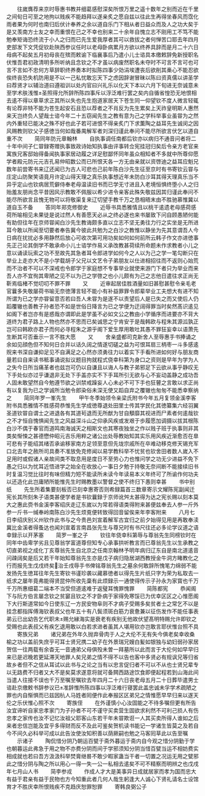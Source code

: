 <!-- { "loadSidebar": true } -->
　　往嵗膺荐来京时辱惠书教并细葛感慰深矣所恨万里之遥十数年之别而近在千里之间旬日可至之地拘以贱疾不能趋拜以遂亲炙之愿自兹以往此生再得坐春风而霑化雨者果为何时也南归后伏计奉养之余以道自乐门下相从者日益众而及人之功大矣于是又羡南方士友之幸而重恨在己之不幸也别来二十余年自愧立志不刚用工不笃不能勉奉矩诲恐终流于小人之归而已先生爱我厚者其可以救拔之者何惮苦口耶去年四月吏部发下文凭促钦赴陜西参议任时以老母卧病累月方欲以终养具辞而是月二十六日母病不起矣五月初母丧在殡而敕谕下临襄事后乃遣小儿士谘具本缴敕辞免新授职名伏惟吾君初政清明多所听纳且念钦之不才虽以病废然职名未夺时不可言不言可也可言不言如不忠何方草辞职终养奏本时拟陈四事少効涓埃遭丧后欲削其槀心不能忍欲俟终丧恐失机防用是不以一己私忧敢忘天下之虑因辞谢冒昧以陈曰资真儒以讲圣学曰荐贤才以辅治道曰遵祖训以处内官曰兴礼乐以化天下本以六月下旬进无奈诚意未至学术肤浅惟圣照得允所辞所陈四事斥以浮泛难行罢之矣内自循省惶恐无地恨相去逺不得以章草求正其所以失也先生抱道家居天下苍生同一仰望钦不度人微言轻辄有论荐非特不能为苍生起安石且恐以荐者之不肖反为先生累矣上天祚皇明斯人惠然来天岂终负人望哉士谘今年二十五窃闻先生之教有意为己之学科举事业虽甞为之然内外重轻已能决之殊不好也此子若可进恨不得亲炙门下求薫陶之益耳先生诚闵之因风赐教则钦父子感徳当何如哉番禺解军者刘深归谨此奉问不能尽所欲言伏乞以道自重不次
　　简同年防元章翰林
　　自执事调任南都后钦亦以病归不通音问者将二十年中间子仁甞録寄赠执事致政诗始知执事由评事转佥宪挂冠归矣后令亲方老官来寓族兄客邸始得备闻执事家居动履之详足慰鄙怀同年虽众相知者不多就中所尊仰愿学者殿元防元元吉孔易仲昭数公而已所恨天各一方无由亲就以资啓迪之益耳应魁兄数年前尝寄书来辽还闻已为古人可悲也己前年陈白沙先生征至京时有书寄钦云甞与庄定山防聚笑语竟月许定山得天理之真乐执事想近年未防白沙耳其得天理真乐当不异乎定山也钦病居荒僻侍奉老母温读旧书而已学无寸进且入老境恒惧终堕小人之归贻羞友朋尚念平昔因风示教敢不佩服以希少进令亲客此殊失敬兹因其归谨此奉问不能尽所欲言且愧无物可以将敬渠复来辽切望手教千万之恳相晤末由不胜驰慕惟冀以道自玉不备
　　答同年郑克修御史
　　近辱书具悉雅情且以桃干逺遗老母感荷感荷所喻相见未果徒是说过然人有善愿天必从之终必遂也来书屡致下问自顾愚陋何能有助但往年在京师甞闻白沙先生教诲颇多直以立志不坚无勇往力行之实坐是无所进耳今敢以所闻至切要者奉告冀今彼此共勉为之白沙之教惟以静坐为先其意谓吾人今日病在扰扰必多用静然后放心可收次第可用功矣如何如何前所云韩子作文亦进徳事先正己论其倒学不敢承命小儿士谘学作易义承改教甚荷续所命题未作求教者小儿之意以诵读玩索之功不至故先其急者耳令郎进学如何今之人以为己之学一笔勾断只在举业上走亦大不是小学载胡子父兄以文艺令子弟朋友以仕进相招往而不返则心始荒而不治者不可以不深戒也令郎学于家庭想不专事举业就使来游门下者只为举业而来吾人亦不宜徇其卑陋之见不以为己之学啓之也小儿颇有为己之志他日遣往求正尚无靳焉临楮不觉叨叨不罪不罪
　　又
　　近审起居佳胜酒量如旧甚慰甚慰令亲毛老官曩多失敬屡荷书喻无奈徳薄言轻不能小有补益罪罪令郎辈举业工夫想大有进不知所谓为已之学亦甞留意否若曰吾人未甞为是遂不以责望后人是已失之而又使后人仍蹈覆辙也善教子孙者恐不如是世俗日降言为已之学便为迂阔得罪当时矣然髙识逺见如阁下者岂亦有是惑哉亦谓即此是学虽不必如文公之教由小学循序而进要亦不背大道终为君子路上人物也然亦不思而已矣诚思之宁肯安于是哉韩欧与程朱其源泒孰正岂可曰韩欧亦君子而何必寻程朱之源乎阁下爱生厚用敢吐其愚不罪狂妄幸以语萧先生断其可否垂示一言不胜大愿
　　又
　　舍亲盛都司克新舍人至辱惠手书捧诵之余如见顔色但不知何日合并以话久阔之情遂切磋之益为可恨耳扇三柄枣一斗多感逺贶来书深自谦抑足见不自满足之心然亦须勇往力以着实下手看所进如何好与朋友商量若曰自来读书秪事诵说拟议题目拘就程式侥幸科第为身口之资则是早年为学为人之失今日所当痛革者也兹岂可仍以自谦且以诲人与教子弟邪足下云欲从事乎静叹无下手处似亦过乎谦退非无处下手盖亦实不下手耳所引无欲与心不妄动盖静之成功吾人固未敢望然自今勉遵节欲之训禁戒躁妄人心未必不可下手也狂瞽之言敢以求正尚有以复我为已之学诚所当勉令郎染俗未深无使又蹈自弃之覆辙也匆匆不能悉幸察纳之
　　简同年罗一峯先生
　　甲午冬季始领令亲梁氏附书今年五月复领金溪李客附书具悉雅情不胜感荷恭惟先生学成徳尊退处田里士传其学民化其徳纂集六经羽翼圣道钦甞自谓士之进退各有其道茍退而无所猷为甘自頺靡其视进而尸素者何逺哉钦之不才恒自愧惧闻先生之风益深斗山之仰承风疾或发艰于歩履愿加调摄以拔其根陈白沙不偶于春官而道鸣南海诚天之相斯文也其寒夜独坐之作以贱子班于执事则非其类矣惭悚之甚德懋仲昭元吉乐用粹之诸公出处辱教始知其实乐用风疾近渐愈否在臯可悲有子能绍其绪否承谕移家南方足领至意但先垅宗戚所在卒难动移克修天锡充军口北去年之赦所司具奏不准放免克修闻以易学教科举不忧贫也钦舍田者数人嵗入不足用时或假诸人亲故间类不取息用是度日不至劳心力也惟问学之功无少进益不免下愚之归以为忧耳近悟进学之始全在收放心一事日夕勉于持敬无奈间断不能接续旧书时复温习觉比往时有味但精力短不能读所未读今年读易本义年终可了所谕作何功夫以还造化此岂庸陋所能惟先生时赐教墨以警督之使不终归下愚则幸甚
　　书中别纸
　　先生所着集要刻板否已刻幸惠寄否则希録篇首三数章寄示文耀陈宪副闻迁宪长其所刻朱子语类甚便学者是书钦曩録于京师讹舛太甚得为达之宪长赐以刻本莫大之惠此赍书金溪李客绍庆走辽东嵗以为常若得语类得附来甚便兹奉去人参一斤外参一斤书一缄奉岭南陈白沙先生烦覔便转致得回音留俟来年李客附来
　　八月七日李绍庆别义州钦作此书与之今贵邑刘宣着解军古宜归之前夕始得见用是再敢奉渎冀比金溪者得蚤达也闻刘宣着言南昌张先生与尊兄时有书尺往还必多论学议道之语幸録示以开茅塞
　　简罗一峯之子
　　钦往年侥幸科第辱与尊翁先生同榜钦时在同年中齿卑学劣且见尊翁学富道尊但知专心承事拱听教言而已尊翁先生以生承教之切直弟视之成化丁亥尊翁先生自北京之任南京翰林予明年病归辽东自是南北道逺音问疎阔矣是后又若干年始知尊翁先生亦是戊子病归隐居湖西教授金牛洞方睹教化之行而报先生戊戌终矣治壬戌辱手书俾铭尊翁先生之墓余何敢辞所愧笔力绵弱不能发扬先生徳耳往年先生寄钦书谨珍袭以藏慕徳者以得先生片纸只字为荣为私取去一纸求之屡年竟弗能得贤昆仲所收先稾有此烦録示一通使得传示子孙永为家寳也千万千万所惠细葛二端本不当受但道逺难于返璧耳愧罪愧罪
　　简陈都宪
　　恭闻阁下与阮方伯言屡念钦之贫窭且钦之不才卧病于家得免寒馁已为优幸区区之心惟愿阁下大行斯道常如今日使东辽一方民安物阜则不才病子受赐多矣贫者士之常乞不以是挂念都指挥傅海钦表叔父也年五十有八鬓须斑白筋力衰惫兼以征伤发作不能任事表弟云已出幼告乞代职未赐允縁海实是衰老有疾别无他故伏望髙明特赐允许即钦之受赐也此表叔父有疾乞退用敢以白若求进者虽其人堪用钦亦岂敢言耶伏惟台照不具
　　寄族兄弟
　　诸兄弟在外年久抛弃骨肉于人之大伦不无有失今俱老矣幸收桑榆之功以盖前失庶乎可耳士贤兄携二幼子在外景瑞兄嫂白髪如银独与幼妇弱孙家居贺信一往两载有余杳无一音通弟父母俱殁未曽一拜墓所以此而言于大伦何如早早归来已是迟晚若更延滞天地罪人矣兄弟之情不得不以告也客中多贤必有规讽兄等归省故乡者但不之信从耳试以此书与之论之当有以忠言促归者不可以不从也士贤兄辈专以无路费不归者又大不是矣莫求遂意将就可备闗西路途饮食即便起程若到山海此间当遣人往接不误也千万至嘱至嘱钦去年四月二十六日丧老母五月二十日葬毕遣男士谘赴京缴敕书辞参议已准辞惟所陈四事以浮泛难行寝罢此盖忠诚未孚学术疏陋之罪也内自惭惧而已兹因杭人马姓者囘便作此奉报区区弟兄之情惟愿早早归来以遂天伦之乐伏惟心照不次
　　寄族侄
　　在外谨慎小心汝固能之不待多嘱但更有所告汝宜谛听自家忠孝家门为子孙者不可不谨守买卖营生固欲求利然不可利己损人有伤忠孝之家传也汝不记忆汝祖父耶客山东若干年未甞欺诳一人其买卖所得人谁如之后来者忠信岂能及宜乎多得财而反不及此可鉴矣贺机读书能记一学诸生皆莫之及若自今不间久必科举可成以此告汝使汝知积善以荫厥嗣也勉之马客囘草此以告至嘱
　　示诸子
　　陶侃惜分阴乃朝运百甓于斋外暮运于斋内自今观之惜分阴勤于学也朝暮运此弗急于用之物不亦费分阴而间于学邪须知分阴当惜百甓当运不相妨费实相成就也若曰吾方汲汲科举焚膏继晷不敢少暇家蛊当干者一切置之况运无用之甓邪此之惜分阴与陶之所以用心一得一失一公一私相去逺矣不可不精察而明辨之也戊戌年七月山人书
　　简李参戎
　　作成人才大是美事异日成就居家而孝为国而忠大有益于君亲有益于民物也方今知重此者几何人哉生躬逢大人诚心下贤礼请名士设馆育才不胜庆幸所恨贱疾不克趋庆恕罪恕罪
　　寄韩良弼公子
